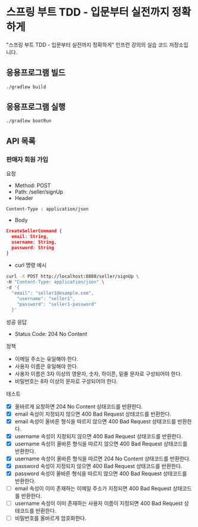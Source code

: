 # 스프링 부트 TDD - 입문부터 실전까지 정확하게

"스프링 부트 TDD - 입문부터 실전까지 정확하게" 인프런 강의의 실습 코드 저장소입니다.

## 응용프로그램 빌드

```bash
./gradlew build
```

## 응용프로그램 실행

```bash
./gradlew bootRun
```

## API 목록

### 판매자 회원 가입

요청

- Method: POST
- Path: /seller/signUp
- Header

```text
Content-Type : application/json
```

- Body

```json
CreateSellerCommand {
  email: String,
  username: String,
  password: String
}  
```

- curl 명령 예시

```bash 
curl -X POST http://localhost:8080/seller/signUp \
-H "Content-Type: application/json" \
-d '{
  "email": "seller1@example.com",
    "username": "seller1",
    "password": "seller1-password"
  }'
```

성공 응답

- Status Code: 204 No Content

정책

- 이메일 주소는 유일해야 한다.
- 사용자 이름은 유일해야 한다.
- 사용자 이름은 3자 이상의 영문자, 숫자, 하이픈, 밑줄 문자로 구성되어야 한다.
- 비밀번호는 8자 이상의 문자로 구성되어야 한다.

테스트

- [x] 올바르게 요청하면 204 No Content 상태코드를 반환한다.
- [x] email 속성이 지정되지 않으면 400 Bad Request 상태코드를 반환한다.
- [x] email 속성이 올바른 형식을 따르지 않으면 400 Bad Request 상태코드를 반환한다.
- [x] username 속성이 지정되지 않으면 400 Bad Request 상태코드를 반환한다.
- [X] username 속성이 올바른 형식을 따르지 않으면 400 Bad Request 상태코드를 반환한다.
- [x] username 속성이 올바른 형식을 따르면 204 No Content 상태코드를 반환한다.
- [x] password 속성이 지정되지 않으면 400 Bad Request 상태코드를 반환한다.
- [x] password 속성이 올바른 형식을 따르지 않으면 400 Bad Request 상태코드를 반환한다.
- [ ] email 속성이 이미 존재하는 이메일 주소가 지정되면 400 Bad Request 상태코드를 반환한다.
- [ ] username 속성이 이미 존재하는 사용자 이름이 지정되면 400 Bad Request 상태코드를 반환한다.
- [ ] 비밀번호를 올바르게 암호화한다.